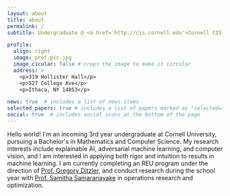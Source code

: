 ```yaml
---
layout: about
title: about
permalink: /
subtitle: Undergraduate @ <a href='http://cis.cornell.edu'>Cornell CIS, </a><a href="https://math.cornell.edu">Math</a>. aw632[at]cornell[dot]edu.

profile:
  align: right
  image: prof_pic.jpg
  image_cicular: false # crops the image to make it circular
  address: >
    <p>319 Hollister Hall</p>
    <p>527 College Ave</p>
    <p>Ithaca, NY 14853</p>

news: true  # includes a list of news items
selected_papers: true # includes a list of papers marked as "selected={true}"
social: true  # includes social icons at the bottom of the page
---
```


Hello world! I'm an incoming 3rd year undergraduate at Cornell University, pursuing a Bachelor's in Mathematics and Computer Science.
My research interests include explainable AI, adversarial machine learning, and computer vision, and I am interested in applying both rigor and intuition to results in machine learning. I am currently completing an REU program under the direction of [Prof. Gregory Ditzler](https://ece.engineering.arizona.edu/faculty-staff/faculty/gregory-ditzler), and conduct research during the school year with [Prof. Samitha Samaranayake](https://cee.cornell.edu/samitha/) in operations research and optimization.




